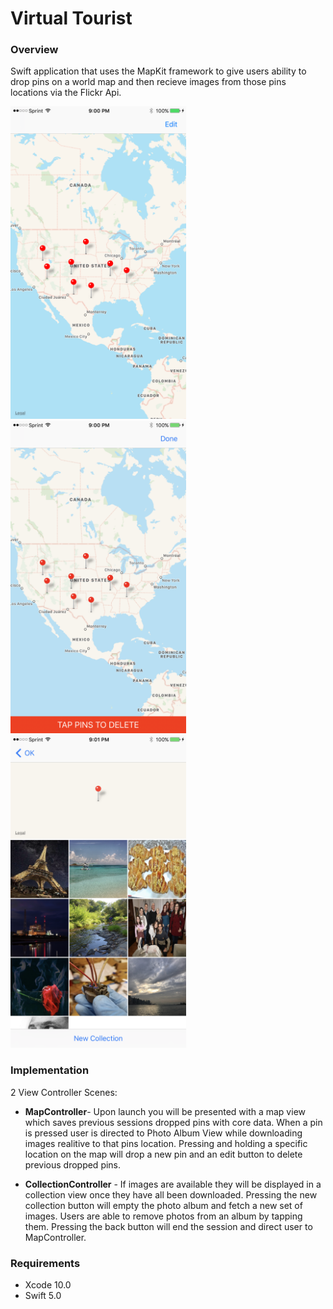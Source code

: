 # Virtual Tourist

### Overview
Swift application that uses the MapKit framework to give users ability to drop pins on a world map and then recieve images from those pins locations via the Flickr Api.

<img src="ScreenShots/IMG_0237.PNG" height="500"> <img src="ScreenShots/IMG_0238.PNG" height="500"> <img src="ScreenShots/IMG_0240.PNG" height="500">

### Implementation
2 View Controller Scenes:

* __MapController__- Upon launch you will be presented with a map view which saves previous sessions dropped pins with core data. When a pin is pressed user is directed to Photo Album View while downloading images realitive to that pins location. Pressing and holding a specific location on the map will drop a new pin and an edit button to delete previous dropped pins.

* __CollectionController__ - If images are available they will be displayed in a collection view once they have all been downloaded. Pressing the new collection button will empty the photo album and fetch a new set of images. Users are able to remove photos from an album by tapping them. Pressing the back button will end the session and direct user to MapController.

### Requirements
* Xcode 10.0 
* Swift 5.0
